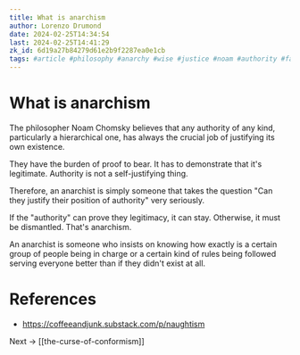 ```yaml
---
title: What is anarchism
author: Lorenzo Drumond
date: 2024-02-25T14:34:54
last: 2024-02-25T14:41:29
zk_id: 6d19a27b84279d61e2b9f2287ea0e1cb
tags: #article #philosophy #anarchy #wise #justice #noam #authority #fair #chomsky #naughty
---
```



# What is anarchism

The philosopher Noam Chomsky believes that any authority of any kind, particularly a hierarchical one, has always the crucial job of justifying its own existence.

They have the burden of proof to bear. It has to demonstrate that it's legitimate. Authority is not a self-justifying thing.

Therefore, an anarchist is simply someone that takes the question "Can they justify their position of authority" very seriously.

If the "authority" can prove they legitimacy, it can stay. Otherwise, it must be dismantled. That's anarchism.

An anarchist is someone who insists on knowing how exactly is a certain group of people being in charge or a certain kind of rules being followed serving everyone better than if they didn't exist at all.

# References
- https://coffeeandjunk.substack.com/p/naughtism

Next -> [[the-curse-of-conformism]]

